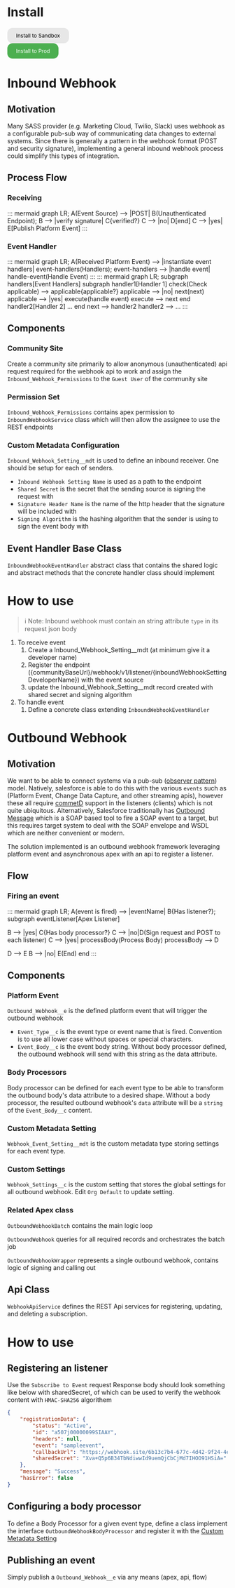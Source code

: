 
# Install
<a style="background-color: #E7E7E7;
  border: none; 
  border-radius: 12px;
  color: black;
  padding: 10px 20px;
  text-align: center;
  text-decoration: none;
  display: inline-block;
  font-size: 12px;"
  href="https://test.salesforce.com/packaging/installPackage.apexp?p0=04t8a000001VoYJAA0">Install to Sandbox</a>
  <br>
<a style="background-color: #4CAF50;
  border: none; 
  border-radius: 12px;
  color: white;
  padding: 10px 20px;
  text-align: center;
  text-decoration: none;
  display: inline-block;
  font-size: 12px;"
  href="https://login.salesforce.com/packaging/installPackage.apexp?p0=04t8a000001VoYJAA0">Install to Prod</a>

# Inbound Webhook
## Motivation
Many SASS provider (e.g. Marketing Cloud, Twilio, Slack) uses webhook as a configurable pub-sub way of communicating data changes to external systems. Since there is generally a pattern in the webhook format (POST and security signature), implementing a general inbound webhook process could simplify this types of integration. 

## Process Flow
### Receiving
::: mermaid
 graph LR;
 A(Event Source) --> |POST| B(Unauthenticated Endpoint);
 B --> |verify signature| C{verified?}
 C --> |no| D[end]
 C --> |yes| E[Publish Platform Event]
:::

### Event Handler
::: mermaid
 graph LR;
 A(Received Platform Event) --> |instantiate event handlers| event-handlers(Handlers);
 event-handlers --> |handle event| handle-event(Handle Event)
:::
::: mermaid
 graph LR;
 subgraph handlers[Event Handlers]
 subgraph handler1[Handler 1]
 check(Check applicable) --> applicable{applicable?}
 applicable --> |no| next(next)
 applicable --> |yes| execute(handle event)
 execute --> next
 end
 handler2[Handler 2]
 ...
 end
 next --> handler2
 handler2 --> ...
:::


## Components

### Community Site
Create a community site primarily to allow anonymous (unauthenticated) api request required for the webhook api to work and assign the `Inbound_Webhook_Permissions` to the `Guest User` of the community site

### Permission Set
`Inbound_Webhook_Permissions` contains apex permission to `InboundWebhookService` class which will then allow the assignee to use the REST endpoints
### Custom Metadata Configuration
`Inbound_Webhook_Setting__mdt` is used to define an inbound receiver. One should be setup for each of senders.

- `Inbound Webhook Setting Name` is used as a path to the endpoint
- `Shared Secret` is the secret that the sending source is signing the request with
- `Signature Header Name` is the name of the http header that the signature will be included with
- `Signing Algorithm` is the hashing algorithm that the sender is using to sign the event body with 
## Event Handler Base Class
`InboundWebhookEventHandler` abstract class that contains the shared logic and abstract methods that the concrete handler class should implement

# How to use
> ℹ️  Note: Inbound webhook must contain an string attribute `type` in its request json body


1. To receive event
    1. Create a Inbound_Webhook_Setting__mdt (at minimum give it a developer name)
    2. Register the endpoint ({communityBaseUrl}/webhook/v1/listener/{inboundWebhookSettingDeveloperName}) with the event source
    3. update the Inbound_Webhook_Setting__mdt record created with shared secret and signing algorithm 
2. To handle event
    1. Define a concrete class extending `InboundWebhookEventHandler`


# Outbound Webhook
## Motivation
We want to be able to connect systems via a pub-sub ([observer pattern](https://en.wikipedia.org/wiki/Observer_pattern)) model. Natively, salesforce is able to do this with the various `events` such as (Platform Event, Change Data Capture, and other streaming apis), however these all require [commetD](https://developer.salesforce.com/docs/atlas.en-us.platform_events.meta/platform_events/platform_events_subscribe_cometd.htm) support in the listeners (clients) which is not quite ubiquitous. Alternatively, Salesforce traditionally has [Outbound Message](https://developer.salesforce.com/docs/atlas.en-us.api.meta/api/sforce_api_om_outboundmessaging_understanding.htm) which is a SOAP based tool to fire a SOAP event to a target, but this requires target system to deal with the SOAP envelope and WSDL which are neither convenient or modern. 

The solution implemented is an outbound webhook framework leveraging platform event and asynchronous apex with an api to register a listener. 

## Flow

### Firing an event
::: mermaid
 graph LR;
 A(event is fired) --> |eventName| B{Has listener?};
 subgraph eventListener[Apex Listener]

 B --> |yes| C{Has body processor?}
 C --> |no|D(Sign request and POST to each listener)
 C --> |yes| processBody(Process Body)
 processBody --> D

 D --> E
 B --> |no| E(End)
 end
:::


## Components

### Platform Event
`Outbound_Webhook__e` is the defined platform event that will trigger the outbound webhook

- `Event_Type__c` is the event type or event name that is fired. Convention is to use all lower case without spaces or special characters.
- `Event_Body__c` is the event body string. Without body processor defined, the outbound webhook will send with this string as the data attribute.

### Body Processors
Body processor can be defined for each event type to be able to transform the outbound body's data attribute to a desired shape. Without a body processor, the resulted outbound webhook's `data` attribute will be a `string` of the `Event_Body__c` content.  

### Custom Metadata Setting
`Webhook_Event_Setting__mdt` is the custom metadata type storing settings for each event type.

### Custom Settings
`Webhook_Settings__c` is the custom setting that stores the global settings for all outbound webhook. Edit `Org Default` to update setting.

### Related Apex class
`OutboundWebhookBatch` contains the main logic loop


`OutboundWebhook` queries for all required records and orchestrates the batch job 


`OutboundWebhookWrapper` represents a single outbound webhook, contains logic of signing and calling out

## Api Class
`WebhookApiService` defines the REST Api services for registering, updating, and deleting a subscription. 


# How to use

## Registering an listener
Use the `Subscribe to Event` request
Response body should look something like below with sharedSecret, of which can be used to verify the webhook content with `HMAC-SHA256` algorithem
```json
{
    "registrationData": {
        "status": "Active",
        "id": "a507j00000099SIAAY",
        "headers": null,
        "event": "sampleevent",
        "callbackUrl": "https://webhook.site/6b13c7b4-677c-4d42-9f24-4e10c5a54f4c",
        "sharedSecret": "Xva+Q5p6B34TbNdiwwId9uemQjCbCjMd7IHOO91HSiA="
    },
    "message": "Success",
    "hasError": false
}
```

## Configuring a body processor
To define a Body Processor for a given event type, define a class implement the interface `OutboundWebhookBodyProcessor` and register it with the [Custom Metadata Setting](#"custom-Metadata-setting")

## Publishing an event
Simply publish a `Outbound_Webhook__e` via any means (apex, api, flow)

